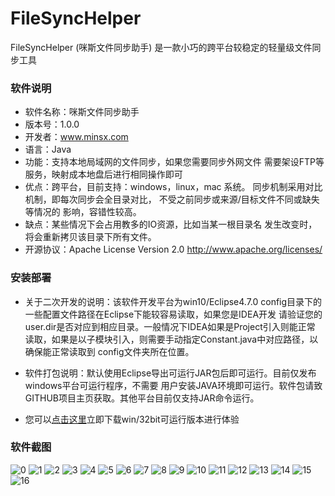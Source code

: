 # FileSyncHelper
FileSyncHelper (咪斯文件同步助手) 是一款小巧的跨平台较稳定的轻量级文件同步工具

### 软件说明
- 软件名称：咪斯文件同步助手
- 版本号：1.0.0
- 开发者：www.minsx.com
- 语言：Java
- 功能：支持本地局域网的文件同步，如果您需要同步外网文件
          需要架设FTP等服务，映射成本地盘后进行相同操作即可
- 优点：跨平台，目前支持：windows，linux，mac 系统。
		  同步机制采用对比机制，即每次同步会全目录对比，
		  不受之前同步或来源/目标文件不同或缺失等情况的
		  影响，容错性较高。
- 缺点：某些情况下会占用教多的IO资源，比如当某一根目录名
		  发生改变时，将会重新拷贝该目录下所有文件。
- 开源协议：Apache License Version 2.0 
				http://www.apache.org/licenses/
        
### 安装部署
- 关于二次开发的说明：该软件开发平台为win10/Eclipse4.7.0
					config目录下的一些配置文件路径在Eclipse下能较容易读取，如果您是IDEA开发
					请验证您的user.dir是否对应到相应目录。一般情况下IDEA如果是Project引入则能正常
					读取，如果是以子模块引入，则需要手动指定Constant.java中对应路径，以确保能正常读取到
					config文件夹所在位置。
					
- 软件打包说明：默认使用Eclipse导出可运行JAR包后即可运行。目前仅发布windows平台可运行程序，不需要
					用户安装JAVA环境即可运行。软件包请致GITHUB项目主页获取。其他平台目前仅支持JAR命令运行。
					
- 您可以[点击这里](https://github.com/goodsave/minsx-file-sync-helper/raw/master/runable-software/%E5%92%AA%E6%96%AF%E6%96%87%E4%BB%B6%E5%90%8C%E6%AD%A5%E5%8A%A9%E6%89%8B-win32-64.zip)立即下载win/32bit可运行版本进行体验		
					
					
### 软件截图

![0](https://raw.githubusercontent.com/goodsave/FileSyncHelper/master/screenshot/0.png "0")
![1](https://raw.githubusercontent.com/goodsave/FileSyncHelper/master/screenshot/1.png "1")
![2](https://raw.githubusercontent.com/goodsave/FileSyncHelper/master/screenshot/2.png "2")
![3](https://raw.githubusercontent.com/goodsave/FileSyncHelper/master/screenshot/3.png "3")
![4](https://raw.githubusercontent.com/goodsave/FileSyncHelper/master/screenshot/4.png "4")
![5](https://raw.githubusercontent.com/goodsave/FileSyncHelper/master/screenshot/5.png "5")
![6](https://raw.githubusercontent.com/goodsave/FileSyncHelper/master/screenshot/6.png "6")
![7](https://raw.githubusercontent.com/goodsave/FileSyncHelper/master/screenshot/7.png "7")
![8](https://raw.githubusercontent.com/goodsave/FileSyncHelper/master/screenshot/8.png "8")
![9](https://raw.githubusercontent.com/goodsave/FileSyncHelper/master/screenshot/9.png "9")
![10](https://raw.githubusercontent.com/goodsave/FileSyncHelper/master/screenshot/10.png "10")
![11](https://raw.githubusercontent.com/goodsave/FileSyncHelper/master/screenshot/11.png "11")
![12](https://raw.githubusercontent.com/goodsave/FileSyncHelper/master/screenshot/12.png "12")
![13](https://raw.githubusercontent.com/goodsave/FileSyncHelper/master/screenshot/13.png "13")
![14](https://raw.githubusercontent.com/goodsave/FileSyncHelper/master/screenshot/14.png "14")
![15](https://raw.githubusercontent.com/goodsave/FileSyncHelper/master/screenshot/15.png "15")
![16](https://raw.githubusercontent.com/goodsave/FileSyncHelper/master/screenshot/16.png "16")
